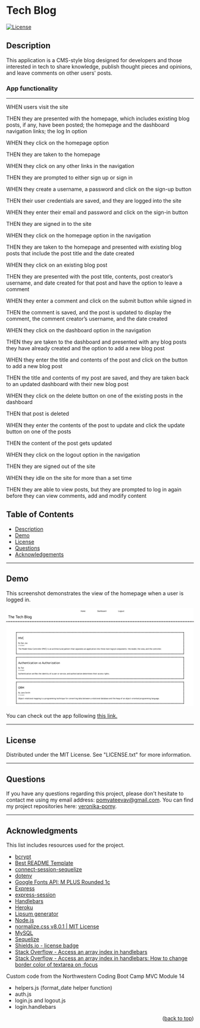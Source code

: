 # Tech Blog

[![License][license-shield]][license-url]

## Description

This application is a CMS-style blog designed for developers and those interested in tech to share knowledge, publish thought pieces and opinions, and leave comments on other users' posts.

### App functionality

---

WHEN users visit the site

THEN they are presented with the homepage, which includes existing blog posts, if any, have been posted; the homepage and the dashboard navigation links; the log In option

WHEN they click on the homepage option

THEN they are taken to the homepage

WHEN they click on any other links in the navigation

THEN they are prompted to either sign up or sign in

WHEN they create a username, a password and click on the sign-up button

THEN their user credentials are saved, and they are logged into the site

WHEN they enter their email and password and click on the sign-in button

THEN they are signed in to the site

WHEN they click on the homepage option in the navigation

THEN they are taken to the homepage and presented with existing blog posts that include the post title and the date created

WHEN they click on an existing blog post

THEN they are presented with the post title, contents, post creator’s username, and date created for that post and have the option to leave a comment

WHEN they enter a comment and click on the submit button while signed in

THEN the comment is saved, and the post is updated to display the comment, the comment creator’s username, and the date created

WHEN they click on the dashboard option in the navigation

THEN they are taken to the dashboard and presented with any blog posts they have already created and the option to add a new blog post

WHEN they enter the title and contents of the post and click on the button to add a new blog post

THEN the title and contents of my post are saved, and they are taken back to an updated dashboard with their new blog post

WHEN they click on the delete button on one of the existing posts in the dashboard

THEN that post is deleted

WHEN they enter the contents of the post to update and click the update button on one of the posts

THEN the content of the post gets updated

WHEN they click on the logout option in the navigation

THEN they are signed out of the site

WHEN they idle on the site for more than a set time

THEN they are able to view posts, but they are prompted to log in again before they can view comments, add and modify content

## Table of Contents

  <ul>
    <li>
      <a href="#description">Description</a>
    </li>
    <li>
      <a href="#demo">Demo</a>
    </li>
    <li>
        <a href="#license">License</a>
    </li>
    <li>
        <a href="#questions">Questions</a>
    </li>
    <li>
        <a href="#acknowledgments">Acknowledgements</a>
    </li>
  </ul>

---

## Demo

This screenshot demonstrates the view of the homepage when a user is logged in.

![home](./assets/img/home-page.png)

You can check out the app following [this link.](https://the-tech-blog-2023.herokuapp.com/)

---

## License

Distributed under the MIT License. See "LICENSE.txt" for more information.

---

## Questions

If you have any questions regarding this project, please don't hesitate to contact me using my email address: pomyateevav@gmail.com. You can find my project repositories here: [veronika-pomy](https://github.com/veronika-pomy?tab=repositories).

---

## Acknowledgments

This list includes resources used for the project.

- [bcrypt](https://www.npmjs.com/package/bcrypt)
- [Best README Template](https://github.com/othneildrew/Best-README-Template/blob/master/README.md)
- [connect-session-sequelize](https://www.npmjs.com/package/connect-session-sequelize)
- [dotenv](https://www.npmjs.com/package/dotenv)
- [Google Fonts API: M PLUS Rounded 1c](https://fonts.google.com/specimen/M+PLUS+Rounded+1c)
- [Express](https://expressjs.com/)
- [express-session](https://www.npmjs.com/package/express-session)
- [Handlebars](https://handlebarsjs.com/)
- [Heroku](https://devcenter.heroku.com/)
- [Lipsum generator](https://www.lipsum.com/)
- [Node.js](https://nodejs.org/en/)
- [normalize.css v8.0.1 | MIT License](https://github.com/necolas/normalize.css)
- [MySQL](https://www.mysql.com/)
- [Sequelize](https://sequelize.org/)
- [Shields.io - license badge](https://shields.io/)
- [Stack Overflow - Access an array index in handlebars](https://stackoverflow.com/questions/8044219/how-do-i-access-an-access-array-item-by-index-in-handlebars)
- [Stack Overflow - Access an array index in handlebars: How to change border color of textarea on :focus](https://stackoverflow.com/questions/16156594/how-to-change-border-color-of-textarea-on-focus)

Custom code from the Northwestern Coding Boot Camp MVC Module 14

- helpers.js (format_date helper function)
- auth.js
- login.js and logout.js
- login.handlebars

<p align="right">(<a href="#tech-blog">back to top</a>)</p>

[license-shield]: https://img.shields.io/badge/license-MIT-blue?style=for-the-badge
[license-url]: https://github.com/veronika-pomy/Tech-Blog/blob/main/LICENSE

